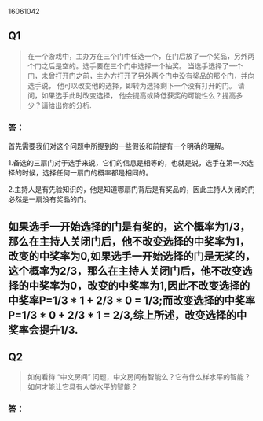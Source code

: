 16061042


## Q1
>在一个游戏中，主办方在三个门中任选一个，在门后放了一个奖品，另外两个门之后是空的。选手要在三个门中选择一个抽奖。 当选手选择了一个门，未曾打开门之前，主办方打开了另外两个门中没有奖品的那个门，并向选手说， 他可以改变他的选择，即转为选择剩下一个没有打开的门。 请问，如果选手此时改变选择， 他会提高或降低获奖的可能性么？提高多少？请给出你的分析.

### 答：
首先需要我们对这个问题中所提到的一些假设和前提有一个明确的理解。

1.备选的三扇门对于选手来说，它们的信息是相等的，也就是说，选手在第一次选择的时候，选择任何一扇门的概率都是相同的。

2.主持人是有先验知识的，他是知道哪扇门背后是有奖品的，因此主持人关闭的门必然是一扇没有奖品的门。

  如果选手一开始选择的门是有奖的，这个概率为1/3，那么在主持人关闭门后，他不改变选择的中奖率为1，改变的中奖率为0,如果选手一开始选择的门是无奖的，这个概率为2/3，那么在主持人关闭门后，他不改变选择的中奖率为0，改变的中奖率为1,因此不改变选择的中奖率P=1/3 * 1 + 2/3 * 0 = 1/3;而改变选择的中奖率P=1/3 * 0 + 2/3 * 1 = 2/3,综上所述，改变选择的中奖率会提升1/3.
---
## Q2
>如何看待 “中文房间” 问题，中文房间有智能么？它有什么样水平的智能？如何才能让它具有人类水平的智能？

### 答：



